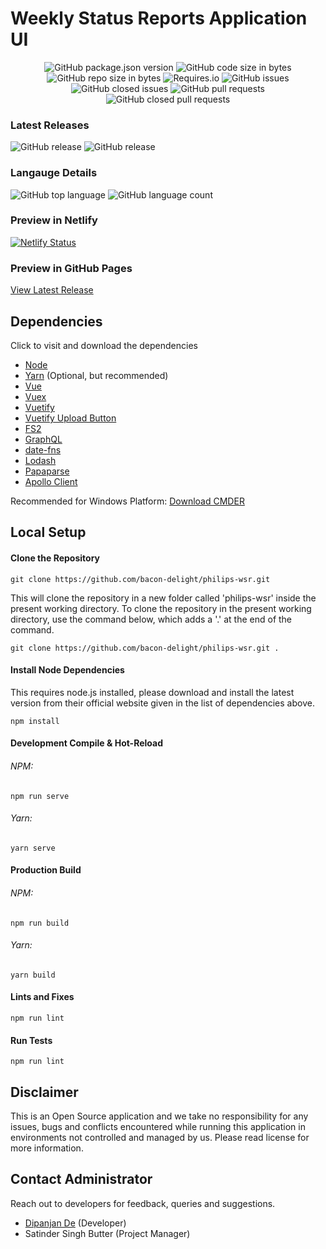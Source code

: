 # Weekly Status Reports Application UI

<p align="center">
	<img alt="GitHub package.json version" src="https://img.shields.io/github/package-json/v/bacon-delight/philips-wsr.svg?style=for-the-badge">
	<img alt="GitHub code size in bytes" src="https://img.shields.io/github/languages/code-size/bacon-delight/philips-wsr.svg?style=for-the-badge">
	<img alt="GitHub repo size in bytes" src="https://img.shields.io/github/repo-size/bacon-delight/philips-wsr.svg?style=for-the-badge">
	<img alt="Requires.io" src="https://img.shields.io/requires/github/bacon-delight/philips-wsr.svg?style=for-the-badge">
	<img alt="GitHub issues" src="https://img.shields.io/github/issues-raw/bacon-delight/philips-wsr.svg?label=Open%20Issues&style=for-the-badge">
	<img alt="GitHub closed issues" src="https://img.shields.io/github/issues-closed-raw/bacon-delight/philips-wsr.svg?label=Closed%20Issues&style=for-the-badge">
	<img alt="GitHub pull requests" src="https://img.shields.io/github/issues-pr-raw/bacon-delight/philips-wsr.svg?label=Pull%20Requests%20%28Open%29&style=for-the-badge">
	<img alt="GitHub closed pull requests" src="https://img.shields.io/github/issues-pr-closed-raw/bacon-delight/philips-wsr.svg?label=Pull%20Requests%20%28Closed%29&style=for-the-badge">
</p>

### Latest Releases
<p>
	<img alt="GitHub release" src="https://img.shields.io/github/release-pre/bacon-delight/philips-wsr.svg?label=Pre%20Release&style=for-the-badge">
	<img alt="GitHub release" src="https://img.shields.io/github/release/bacon-delight/philips-wsr.svg?style=for-the-badge">
</p>

### Langauge Details
<p>
	<img alt="GitHub top language" src="https://img.shields.io/github/languages/top/bacon-delight/philips-wsr.svg?color=%23f45342&style=for-the-badge">
	<img alt="GitHub language count" src="https://img.shields.io/github/languages/count/bacon-delight/philips-wsr.svg?style=for-the-badge">
</p>

### Preview in Netlify
[![Netlify Status](https://api.netlify.com/api/v1/badges/1873bdba-2935-4128-8c1c-c540c18e214e/deploy-status)](https://app.netlify.com/sites/philips-wsr/deploys)

### Preview in GitHub Pages
[View Latest Release](https://bacon-delight.github.io/philips-wsr/)

## Dependencies
Click to visit and download the dependencies

* [Node](https://nodejs.org/en/)
* [Yarn](https://yarnpkg.com/en/) (Optional, but recommended)
* [Vue](https://vuejs.org/)
* [Vuex](https://vuex.vuejs.org/)
* [Vuetify](https://vuetifyjs.com/en/)
* [Vuetify Upload Button](https://github.com/DoritoBandito/vuetify-upload-button)
* [FS2](https://www.npmjs.com/package/fs2)
* [GraphQL](https://graphql.org/)
* [date-fns](https://date-fns.org/)
* [Lodash](https://lodash.com/)
* [Papaparse](https://www.papaparse.com/)
* [Apollo Client](https://vue-apollo.netlify.com/)

Recommended for Windows Platform: [Download CMDER](https://cmder.net/)

## Local Setup

#### Clone the Repository
```
git clone https://github.com/bacon-delight/philips-wsr.git
```

This will clone the repository in a new folder called 'philips-wsr' inside the present working directory. To clone the repository in the present working directory, use the command below, which adds a '.' at the end of the command.

```
git clone https://github.com/bacon-delight/philips-wsr.git .
```

#### Install Node Dependencies
This requires node.js installed, please download and install the latest version from their official website given in the list of dependencies above.

```
npm install
```

#### Development Compile & Hot-Reload
###### NPM:

```
npm run serve
```

###### Yarn:

```
yarn serve
```

#### Production Build
###### NPM:

```
npm run build
```

###### Yarn:

```
yarn build
```

#### Lints and Fixes

```
npm run lint
```

#### Run Tests

```
npm run lint
```

## Disclaimer
This is an Open Source application and we take no responsibility for any issues, bugs and conflicts encountered while running this application in environments not controlled and managed by us. Please read license for more information.

## Contact Administrator
Reach out to developers for feedback, queries and suggestions.

* [Dipanjan De](https://dipanjande.com) (Developer)
* Satinder Singh Butter (Project Manager)
